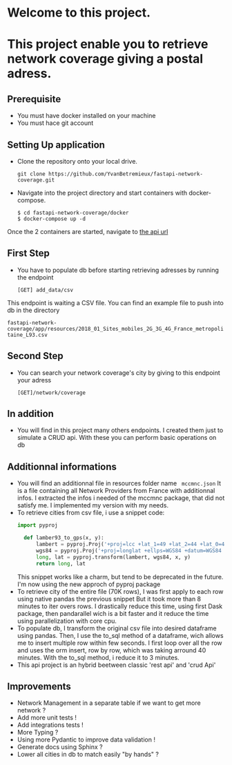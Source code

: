 Welcome to this project.
=======

# This project enable you to retrieve network coverage giving a postal adress.

## Prerequisite

* You must have docker installed on your machine
* You must hace git account

## Setting Up application


* Clone the repository onto your local drive.
    ```shell
    git clone https://github.com/YvanBetremieux/fastapi-network-coverage.git
    ```
* Navigate into the project directory and start containers with docker-compose.
    ```shell
    $ cd fastapi-network-coverage/docker
    $ docker-compose up -d 
    ```
  
Once the 2 containers are started, navigate to <a href="http://localhost:8000/docs" target="_blank">the api url</a>

## First Step

* You have to populate db before starting retrieving adresses by running the endpoint
    ```shell
    [GET] add_data/csv
    ```

This endpoint is waiting a CSV file. You can find an example file to push into db in the directory
    
`fastapi-network-coverage/app/resources/2018_01_Sites_mobiles_2G_3G_4G_France_metropolitaine_L93.csv`


## Second Step
* You can search your network coverage's city by giving to this endpoint your adress
    ```shell
    [GET]/network/coverage
    ```

## In addition
* You will find in this project many others endpoints. I created them just to simulate a CRUD api. With these
  you can perform basic operations on db

## Additionnal informations

* You will find an additionnal file in resources folder name `` mccmnc.json``
    It is a file containing all Network Providers from France with additionnal infos. I extracted the infos i needed of the mccmnc package, 
    that did not satisfy me. I implemented my version with my needs.
* To retrieve cities from csv file, i use a snippet code: 
  ``` python
  import pyproj

    def lamber93_to_gps(x, y):
        lambert = pyproj.Proj('+proj=lcc +lat_1=49 +lat_2=44 +lat_0=46.5 +lon_0=3 +x_0=700000 +y_0=6600000 +ellps=GRS80 +towgs84=0,0,0,0,0,0,0 +units=m +no_defs')
        wgs84 = pyproj.Proj('+proj=longlat +ellps=WGS84 +datum=WGS84 +no_defs')
        long, lat = pyproj.transform(lambert, wgs84, x, y)
        return long, lat
  ```
  This snippet works like a charm, but tend to be deprecated in the future. I'm now using the new approch of pyproj package
* To retrieve city of the entire file (70K rows), I was first apply to each row using native pandas the previous snippet
  But it took more than 8 minutes to iter overs rows. I drastically reduce this time, using first Dask package, then pandarallel wich is a bit faster
  and it reduce the time using parallelization with core cpu.
* To populate db, I transform the original csv file into desired dataframe using pandas.
  Then, I use the to_sql method of a dataframe, wich allows me to insert multiple row within few seconds.
  I first loop over all the row and uses the orm insert, row by row, which was taking arround 40 minutes. With the to_sql method, i reduce it
  to 3 minutes.
* This api project is an hybrid beetween classic 'rest api' and 'crud Api'


## Improvements
* Network Management in a separate table if we want to get more network ?
* Add more unit tests ! 
* Add integrations tests ! 
* More Typing ?
* Using more Pydantic to improve data validation ! 
* Generate docs using Sphinx ?
* Lower all cities in db to match easily "by hands" ?
